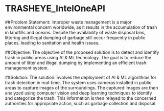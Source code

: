 # TRASHEYE_IntelOneAPI

##Problem Statement: 
Improper waste management is a major environmental concern worldwide, as it results in the accumulation of trash in landfills and oceans. Despite the availability of waste disposal bins, littering and illegal dumping of garbage still occur frequently in public places, leading to sanitation and health issues.

##Objective: 
The objective of the proposed solution is to detect and identify trash in public areas using AI & ML technology. The goal is to reduce the amount of litter and illegal dumping by implementing an efficient trash management system.

##Solution: 
The solution involves the deployment of AI & ML algorithms for trash detection in real-time. The system uses cameras installed in public areas to capture images of the surroundings. The captured images are then analyzed using computer vision and deep learning techniques to identify and categorize the trash. This information is then relayed to the concerned authorities for appropriate action, such as garbage collection and disposal.
